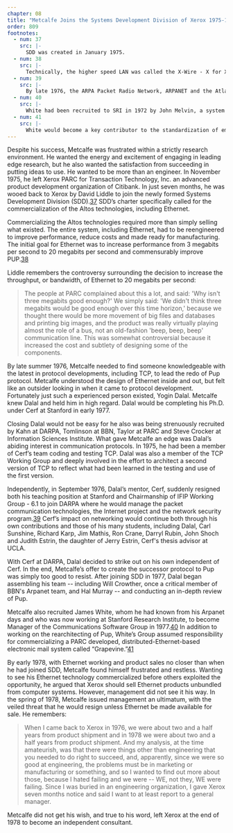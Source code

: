 ```yaml
---
chapter: 08
title: "Metcalfe Joins the Systems Development Division of Xerox 1975-1978"
order: 809
footnotes:
  - num: 37
    src: |- 
      SDD was created in January 1975.
  - num: 38
    src: |- 
      Technically, the higher speed LAN was called the X-Wire - X for Xerox. It would, however, become the higher performance Ethernet and the X-Wire naming would be abandoned.
  - num: 39
    src: |- 
      By late 1976, the ARPA Packet Radio Network, ARPANET and the Atlantic Packet Satellite Network were connected together using two gateways between the Packet Radio Network and ARPANET and three gateways between the ARPANET and the Packet Satellite Network. The gateways, the store-and-forward packet switches that enable the networks to be interconnected, signaled the emergence of a new class of devices performing internetworking.
  - num: 40
    src: |- 
      White had been recruited to SRI in 1972 by John Melvin, a system programmer whom he had met at NWG meetings. Jon Postel, who joined SRI after receiving his PhD. from UCLA and, after a brief detour through MITRE in Washington D.C., worked with White. (During this entire period, Postel retained responsibility for the Request For Comment's (RFC’s); facilitated by his work at SRI, the Network Information Center (NIC), and repository of all on-line RFC's.) White and Postel worked on a family of protocols that would allow computer procedures to span multiple networks. 
  - num: 41
    src: |-  
      White would become a key contributor to the standardization of email with ISO.
---
```


Despite his success, Metcalfe was frustrated within a strictly research environment. He wanted the energy and excitement of engaging in leading edge research, but he also wanted the satisfaction from succeeding in putting ideas to use. He wanted to be more than an engineer. In November 1975, he left Xerox PARC for Transaction Technology, Inc. an advanced product development organization of Citibank. In just seven months, he was wooed back to Xerox by David Liddle to join the newly formed Systems Development Division (SDD).<a name="fnloc37" href="#fn37">37</a> SDD’s charter specifically called for the commercialization of the Altos technologies, including Ethernet.

Commercializing the Altos technologies required more than simply selling what existed. The entire system, including Ethernet, had to be reengineered to improve performance, reduce costs and made ready for manufacturing. The initial goal for Ethernet was to increase performance from 3 megabits per second to 20 megabits per second and commensurably improve PUP.<a name="fnloc38" href="#fn38">38</a>

Liddle remembers the controversy surrounding the decision to increase the throughput, or bandwidth, of Ethernet to 20 megabits per second:

>The people at PARC complained about this a lot, and said: 'Why isn't three megabits good enough?' We simply said: 'We didn't think three megabits would be good enough over this time horizon,' because we thought there would be more movement of big files and databases and printing big images, and the product was really virtually playing almost the role of a bus, not an old-fashion 'beep, beep, beep' communication line. This was somewhat controversial because it increased the cost and subtlety of designing some of the components.

By late summer 1976, Metcalfe needed to find someone knowledgeable with the latest in protocol developments, including TCP, to lead the redo of Pup protocol. Metcalfe understood the design of Ethernet inside and out, but felt like an outsider looking in when it came to protocol development. Fortunately just such a experienced person existed, Yogin Dalal. Metcalfe knew Dalal and held him in high regard. Dalal would be completing his Ph.D. under Cerf at Stanford in early 1977.

Closing Dalal would not be easy for he also was being strenuously recruited by Kahn at DARPA, Tomlinson at BBN, Taylor at PARC and Steve Crocker at Information Sciences Institute. What gave Metcalfe an edge was Dalal’s abiding interest in communication protocols. In 1975, he had been a member of Cerf’s team coding and testing TCP. Dalal was also a member of the TCP Working Group and deeply involved in the effort to architect a second version of TCP to reflect what had been learned in the testing and use of the first version.

Independently, in September 1976, Dalal’s mentor, Cerf, suddenly resigned both his teaching position at Stanford and Chairmanship of IFIP Working Group - 6.1 to join DARPA where he would manage the packet communication technologies, the Internet project and the network security program.<a name="fnloc39" href="#fn39">39</a> Cerf’s impact on networking would continue both through his own contributions and those of his many students, including Dalal, Carl Sunshine, Richard Karp, Jim Mathis, Ron Crane, Darryl Rubin, John Shoch and Judith Estrin, the daughter of Jerry Estrin, Cerf's thesis advisor at UCLA.

With Cerf at DARPA, Dalal decided to strike out on his own independent of Cerf. In the end, Metcalfe’s offer to create the successor protocol to Pup was simply too good to resist. After joining SDD in 1977, Dalal began assembling his team -- including Will Crowther, once a critical member of BBN's Arpanet team, and Hal Murray -- and conducting an in-depth review of Pup.

Metcalfe also recruited James White, whom he had known from his Arpanet days and who was now working at Stanford Research Institute, to become Manager of the Communications Software Group in 1977.<a name="fnloc40" href="#fn40">40</a> In addition to working on the rearchitecting of Pup, White’s Group assumed responsibility for commercializing a PARC developed, distributed-Ethernet-based electronic mail system called “Grapevine.”<a name="fnloc41" href="#fn41">41</a>

By early 1978, with Ethernet working and product sales no closer than when he had joined SDD, Metcalfe found himself frustrated and restless. Wanting to see his Ethernet technology commercialized before others exploited the opportunity, he argued that Xerox should sell Ethernet products unbundled from computer systems. However, management did not see it his way. In the spring of 1978, Metcalfe issued management an ultimatum, with the veiled threat that he would resign unless Ethernet be made available for sale. He remembers:

>When I came back to Xerox in 1976, we were about two and a half years from product shipment and in 1978 we were about two and a half years from product shipment. And my analysis, at the time amateurish, was that there were things other than engineering that you needed to do right to succeed, and, apparently, since we were so good at engineering, the problems must be in marketing or manufacturing or something, and so I wanted to find out more about those, because I hated failing and we were -- WE, not they, WE were failing. Since I was buried in an engineering organization, I gave Xerox seven months notice and said I want to at least report to a general manager.

Metcalfe did not get his wish, and true to his word, left Xerox at the end of 1978 to become an independent consultant.
